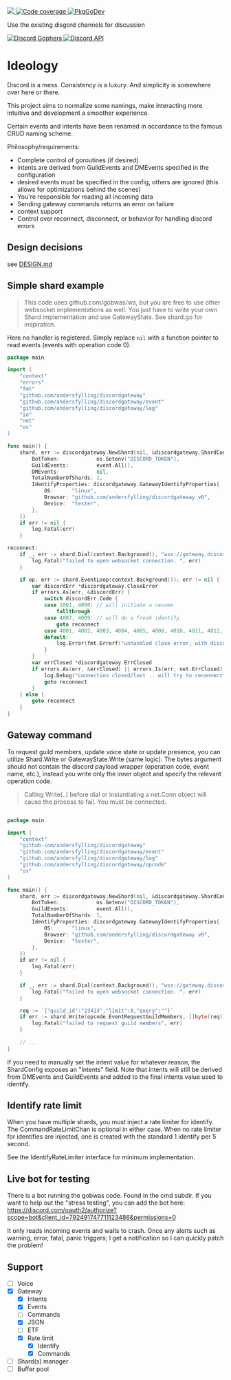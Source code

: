 <p>
  <a href="https://codecov.io/gh/andersfylling/discordgateway">
    <img src="https://codecov.io/gh/andersfylling/discordgateway/branch/master/graph/badge.svg" />
  </a>
  <a href='https://goreportcard.com/report/github.com/andersfylling/discordgateway'>
    <img src='https://goreportcard.com/badge/github.com/andersfylling/discordgateway' alt='Code coverage' />
  </a>
  <a href='https://pkg.go.dev/github.com/andersfylling/discordgateway'>
    <img src="https://pkg.go.dev/badge/andersfylling/discordgateway" alt="PkgGoDev">
  </a>
</p>
<p>Use the existing disgord channels for discussion</p>
<p>
  <a href='https://discord.gg/fQgmBg'>
    <img src='https://img.shields.io/badge/Discord%20Gophers-%23disgord-blue.svg' alt='Discord Gophers' />
  </a>
  <a href='https://discord.gg/HBTHbme'>
    <img src='https://img.shields.io/badge/Discord%20API-%23disgord-blue.svg' alt='Discord API' />
  </a>
</p>

# Ideology

Discord is a mess. Consistency is a luxury. And simplicity is somewhere over here or there.

This project aims to normalize some namings, make interacting more intuitive and development a smoother experience.

Certain events and intents have been renamed in accordance to the famous CRUD naming scheme.

Philosophy/requirements:
 - Complete control of goroutines (if desired)
 - intents are derived from GuildEvents and DMEvents specified in the configuration
- desired events must be specified in the config, others are ignored (this allows for optimizations behind the scenes)
 - You're responsible for reading all incoming data
 - Sending gateway commands returns an error on failure
 - context support
 - Control over reconnect, disconnect, or behavior for handling discord errors

## Design decisions

see [DESIGN.md](DESIGN.md)

## Simple shard example 
> This code uses github.com/gobwas/ws, but you are free to use other
> websocket implementations as well. You just have to write your own Shard implementation
> and use GatewayState. See shard.go for inspiration.

Here no handler is registered. Simply replace `nil` with a function pointer to read events (events with operation code 0).

```go
package main

import (
	"context"
	"errors"
	"fmt"
	"github.com/andersfylling/discordgateway"
	"github.com/andersfylling/discordgateway/event"
	"github.com/andersfylling/discordgateway/log"
	"io"
	"net"
	"os"
)

func main() {
	shard, err := discordgateway.NewShard(nil, &discordgateway.ShardConfig{
		BotToken:            os.Getenv("DISCORD_TOKEN"),
		GuildEvents:         event.All(),
		DMEvents:            nil,
		TotalNumberOfShards: 1,
		IdentifyProperties: discordgateway.GatewayIdentifyProperties{
			OS:      "linux",
			Browser: "github.com/andersfylling/discordgateway v0",
			Device:  "tester",
		},
	})
	if err != nil {
		log.Fatal(err)
	}

reconnect:
	if _, err := shard.Dial(context.Background(), "wss://gateway.discord.gg/?v=8&encoding=json"); err != nil {
		log.Fatal("failed to open websocket connection. ", err)
	}

	if op, err := shard.EventLoop(context.Background()); err != nil {
		var discordErr *discordgateway.CloseError
		if errors.As(err, &discordErr) {
			switch discordErr.Code {
			case 1001, 4000: // will initiate a resume
				fallthrough
			case 4007, 4009: // will do a fresh identify
				goto reconnect
			case 4001, 4002, 4003, 4004, 4005, 4008, 4010, 4011, 4012, 4013, 4014:
			default:
				log.Error(fmt.Errorf("unhandled close error, with discord op code(%d): %d", op, discordErr.Code))
			}
		}
		var errClosed *discordgateway.ErrClosed
		if errors.As(err, &errClosed) || errors.Is(err, net.ErrClosed) || errors.Is(err, io.ErrClosedPipe) {
			log.Debug("connection closed/lost .. will try to reconnect")
			goto reconnect
		}
	} else {
		goto reconnect
	}
}
```

## Gateway command
To request guild members, update voice state or update presence, you can utilize Shard.Write or GatewayState.Write (same logic). 
The bytes argument should not contain the discord payload wrapper (operation code, event name, etc.), instead you write only
the inner object and specify the relevant operation code.

> Calling Write(..) before dial or instantiating a net.Conn object will cause the process to fail. You must be connected.

```go

package main

import (
	"context"
	"github.com/andersfylling/discordgateway"
	"github.com/andersfylling/discordgateway/event"
	"github.com/andersfylling/discordgateway/log"
	"github.com/andersfylling/discordgateway/opcode"
	"os"
)

func main() {
	shard, err := discordgateway.NewShard(nil, &discordgateway.ShardConfig{
		BotToken:            os.Getenv("DISCORD_TOKEN"),
		GuildEvents:         event.All(),
		TotalNumberOfShards: 1,
		IdentifyProperties: discordgateway.GatewayIdentifyProperties{
			OS:      "linux",
			Browser: "github.com/andersfylling/discordgateway v0",
			Device:  "tester",
		},
	})
	if err != nil {
		log.Fatal(err)
	}

	if _, err := shard.Dial(context.Background(), "wss://gateway.discord.gg/?v=8&encoding=json"); err != nil {
		log.Fatal("failed to open websocket connection. ", err)
	}

	req := `{"guild_id":"23423","limit":0,"query":""}`
	if err := shard.Write(opcode.EventRequestGuildMembers, []byte(req)); err != nil {
		log.Fatal("failed to request guild members", err)
    }
    
    // ...
}
```

If you need to manually set the intent value for whatever reason, the ShardConfig exposes an "Intents" field.
Note that intents will still be derived from DMEvents and GuildEvents and added to the final intents value used
to identify.

## Identify rate limit
When you have multiple shards, you must inject a rate limiter for identify. The CommandRateLimitChan is optional in either case.
When no rate limiter for identifies are injected, one is created with the standard 1 identify per 5 second.

See the IdentifyRateLimiter interface for minimum implementation.

## Live bot for testing
There is a bot running the gobwas code. Found in the cmd subdir. If you want to help out the "stress testing", you can add the bot here: https://discord.com/oauth2/authorize?scope=bot&client_id=792491747711123486&permissions=0

It only reads incoming events and waits to crash. Once any alerts such as warning, error, fatal, panic triggers; I get a notification so I can quickly patch the problem!


## Support

 - [ ] Voice
 - [x] Gateway
   - [X] Intents
   - [x] Events
   - [ ] Commands
   - [x] JSON
   - [ ] ETF
   - [x] Rate limit
     - [x] Identify
     - [x] Commands
 - [ ] Shard(s) manager
 - [ ] Buffer pool
